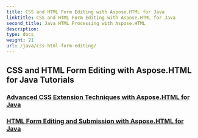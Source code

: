 ```yaml
---
title: CSS and HTML Form Editing with Aspose.HTML for Java
linktitle: CSS and HTML Form Editing with Aspose.HTML for Java
second_title: Java HTML Processing with Aspose.HTML
description: 
type: docs
weight: 21
url: /java/css-html-form-editing/
---
```


## CSS and HTML Form Editing with Aspose.HTML for Java Tutorials
### [Advanced CSS Extension Techniques with Aspose.HTML for Java](./advanced-css-extension/)
### [HTML Form Editing and Submission with Aspose.HTML for Java](./html-form-editing/)